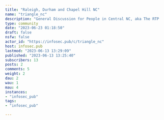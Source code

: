 ```yaml
---
title: "Raleigh, Durham and Chapel Hill NC" 
name: "triangle_nc"
description: "General Discussion for People in Central NC, aka The RTP area, especially Wake, Durham, Orange, and surrounding counties."
type: community
date: "2023-06-23 01:18:50"
draft: false
nsfw: false
actor_id: "https://infosec.pub/c/triangle_nc"
host: infosec.pub
lastmod: "2023-06-13 13:29:09"
published: "2023-06-13 13:25:40"
subscribers: 13
posts: 2
comments: 5
weight: 2
dau: 2
wau: 1
mau: 4
instances:
- "infosec_pub"
tags: 
- "infosec_pub"

---
```

